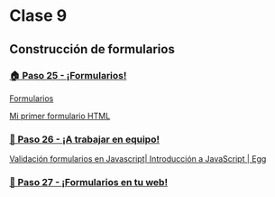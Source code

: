 # Clase 9

## Construcción de formularios

### [🏠 Paso 25 - ¡Formularios!](./🏠%20Paso%2025%20-%20¡Formularios!.pdf)

[Formularios](./Formularios.pdf)

[Mi primer formulario HTML](https://developer.mozilla.org/es/docs/Learn/Forms/Your_first_form)

### [👣 Paso 26 - ¡A trabajar en equipo!](./👣%20Paso%2026%20-%20¡A%20trabajar%20en%20equipo!.pdf)

[Validación formularios en Javascript| Introducción a JavaScript | Egg](https://youtu.be/6vUsqJOhGBA)

### [👣 Paso 27 - ¡Formularios en tu web!](./👣%20Paso%2027%20-%20¡Formularios%20en%20tu%20web!.pdf)
